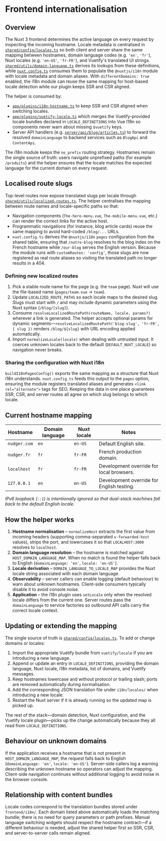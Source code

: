 # Frontend internationalisation

## Overview
The Nuxt 3 frontend determines the active language on every request by inspecting the incoming hostname. Locale metadata is centralised in [`shared/config/locales.ts`](../shared/config/locales.ts) so both client and server share the same mapping between hostnames, domain language codes (e.g. `'en'`, `'fr'`), Nuxt locales (e.g. `'en-US'`, `'fr-FR'`), and Vuetify's translated UI strings. [`shared/utils/domain-language.ts`](../shared/utils/domain-language.ts) derives its lookups from these definitions, while [`nuxt.config.ts`](../nuxt.config.ts) consumes them to populate the `@nuxtjs/i18n` module with locale metadata and domain aliases. With `differentDomains: true` enabled, the i18n module can reuse the same mapping for host-based locale detection while our plugin keeps SSR and CSR aligned.

The helper is consumed by:

- [`app/plugins/i18n-hostname.ts`](../app/plugins/i18n-hostname.ts) to keep SSR and CSR aligned when switching locales.
- [`app/plugins/vuetify-locale.ts`](../app/plugins/vuetify-locale.ts) which merges the Vuetify-provided locale bundles declared in `LOCALE_DEFINITIONS` into Vue I18n so components never warn about missing `$vuetify` keys.
- Server API handlers (e.g. [`server/api/blog/articles.ts`](../server/api/blog/articles.ts)) to forward the resolved `domainLanguage` to backend services such as `BlogApi` and `ContentApi`.

The i18n module keeps the `no_prefix` routing strategy. Hostnames remain the single source of truth: users navigate unprefixed paths (for example `/produits`) and the helper ensures that the locale matches the expected language for the current domain on every request.

## Localised route slugs

Top-level routes now expose translated slugs per locale through [`shared/utils/localized-routes.ts`](../shared/utils/localized-routes.ts). The helper centralises the mapping between route names and locale-specific paths so that:

- Navigation components (`The-hero-menu.vue`, `The-mobile-menu.vue`, etc.) can render the correct links for the active host.
- Programmatic navigations (for instance, blog article cards) reuse the same mapping to avoid hard-coded `/blog/...` URLs.
- `nuxt.config.ts` derives the `@nuxtjs/i18n` `pages` configuration from the shared table, ensuring that `/notre-blog` resolves to the blog index on the French hostname while `/our-blog` serves the English version. Because the module runs with `customRoutes: 'config'`, those slugs are now registered as real route aliases so visiting the translated path no longer results in a 404.

### Defining new localized routes

1. Pick a stable route name for the page (e.g. the `team` page). Nuxt will use the file-based name (`pages/team.vue` → `team`).
2. Update `LOCALIZED_ROUTE_PATHS` so each locale maps to the desired slug. Slugs must start with `/` and may include dynamic parameters using the Nuxt syntax (`/blog/[slug]`).
3. Consume `resolveLocalizedRoutePath(routeName, locale, params?)` wherever a link is generated. The helper accepts optional params for dynamic segments—`resolveLocalizedRoutePath('blog-slug', 'fr-FR', { slug })` renders `/blog/${slug}` with URL encoding applied automatically.
4. Import `normalizeLocale(locale)` when dealing with untrusted input. It coerces unknown locales back to the default (`DEFAULT_NUXT_LOCALE`) so navigation never breaks.

### Sharing the configuration with Nuxt i18n

`buildI18nPagesConfig()` exports the same mapping as a structure that Nuxt i18n understands. `nuxt.config.ts` feeds this output to the `pages` option, ensuring the module registers translated aliases and generates `<link rel="alternate">` tags for SEO. Keeping the data in one place guarantees SSR, CSR, and server routes all agree on which slug belongs to which locale.

## Current hostname mapping
| Hostname        | Domain language | Nuxt locale | Notes                                     |
|-----------------|-----------------|-------------|-------------------------------------------|
| `nudger.com`    | `en`            | `en-US`     | Default English site.                     |
| `nudger.fr`     | `fr`            | `fr-FR`     | French production domain.                 |
| `localhost`     | `fr`            | `fr-FR`     | Development override for local browsers.  |
| `127.0.0.1`     | `en`            | `en-US`     | Development override for English testing. |

*IPv6 loopback (`::1`) is intentionally ignored so that dual-stack machines fall back to the default English locale.*

## How the helper works
1. **Hostname normalisation** – `normalizeHost` extracts the first value from incoming headers (supporting comma-separated `x-forwarded-host` values), strips the port, and lowercases it so that `LOCALHOST:3000` resolves to `localhost`.
2. **Domain language resolution** – the hostname is matched against `HOST_DOMAIN_LANGUAGE_MAP`. When no match is found the helper falls back to English (`domainLanguage: 'en'`, `locale: 'en-US'`).
3. **Locale derivation** – `DOMAIN_LANGUAGE_TO_LOCALE_MAP` provides the Nuxt locale string associated with each domain language.
4. **Observability** – server callers can enable logging (default behaviour) to warn about unknown hostnames. Client-side consumers typically disable it to avoid console noise.
5. **Application** – the i18n plugin uses `setLocale` only when the resolved locale differs from the current one. Server routes pass the `domainLanguage` to service factories so outbound API calls carry the correct locale context.

## Updating or extending the mapping
The single source of truth is [`shared/config/locales.ts`](../shared/config/locales.ts). To add or change domains or locales:

1. Import the appropriate Vuetify bundle from `vuetify/locale` if you are introducing a new language.
2. Append or update an entry in `LOCALE_DEFINITIONS`, providing the domain language, Nuxt locale, i18n metadata, list of domains, and Vuetify messages.
3. Keep hostnames lowercase and without protocol or trailing slash; ports are removed automatically during normalisation.
4. Add the corresponding JSON translation file under `i18n/locales/` when introducing a new locale.
5. Restart the Nuxt server if it is already running so the updated map is picked up.

The rest of the stack—domain detection, Nuxt configuration, and the Vuetify locale plugin—picks up the change automatically because they all read from `LOCALE_DEFINITIONS`.

## Behaviour on unknown domains
If the application receives a hostname that is not present in `HOST_DOMAIN_LANGUAGE_MAP`, the request falls back to English (`domainLanguage: 'en'`, `locale: 'en-US'`). Server-side callers log a warning describing the unknown hostname so operators can adjust the mapping. Client-side navigation continues without additional logging to avoid noise in the browser console.

## Relationship with content bundles
Locale codes correspond to the translation bundles stored under `frontend/i18n/`. Each domain listed above automatically loads the matching bundle; there is no need for query parameters or path prefixes. Manual language switching widgets should respect the hostname contract—if a different behaviour is needed, adjust the shared helper first so SSR, CSR, and server-to-server calls remain aligned.